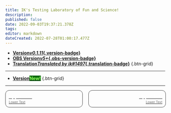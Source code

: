 ```yaml
---
title: IK's Testing Laboratory of Fun and Science!
description: 
published: false
date: 2022-09-03T19:37:21.378Z
tags: 
editor: markdown
dateCreated: 2022-07-28T01:00:17.477Z
---
```


* [**Version*v0.1.11*{.version-badge}**]()
* [**OBS Version*v5+*{.obs-version-badge}**]()
* [**Translation*Translated by ik#1497*{.translation-badge}**]()
{.btn-grid}

---

* [**Version<span class="version-badge" style="color: #9aff67!important; background-color: #006906!important;">New!</span>**]()
{.btn-grid}

---

<div id="lower-grid" style="display: grid; grid-template-columns: 1fr 1fr; grid-gap: 20px;"><a href="" id="lower-grid-border" style="border: 1px solid #333333; border-radius: 12px; width: 100%; display: flex;"><div id="lower-grid-border-spacing" style="margin: 10px;"><div id="lower-grid-1"><div id="lower-grid-upper" style="color: #ffffff">Upper Text</div><div id="lower-grid-bottom" style="font-size: 10px; margin-top: 3px; color: #6e6e6e;">Lower Text</div></div></div></a><a href="" id="lower-grid-border" style="border: 1px solid #333333; border-radius: 12px; width: 100%;"><div id="lower-grid-border-spacing" style="margin: 10px;"><div id="lower-grid-2" style=""><div id="lower-grid-upper" style="text-align: right; position: right; color: #ffffff">Upper Text</div><div id="lower-grid-bottom" style="font-size: 10px; margin-top: 3px; text-align: right; position: right; color: #6e6e6e;">Lower Text</div></div></div></a></div>